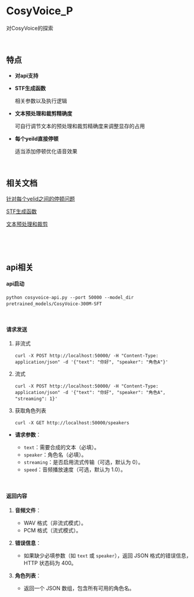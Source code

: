 # CosyVoice_P

对CosyVoice的探索

‍

## 特点

* **对api支持**
* **STF生成函数**

  相关参数以及执行逻辑
* **文本预处理和裁剪精确度**

  可自行调节文本的预处理和裁剪精确度来调整显存的占用
* **每个yeild直接停顿**

  适当添加停顿优化语音效果

‍

## 相关文档

[针对每个yelid之间的停顿问题](https://github.com/PolarBear2333/Cosyvoice_P/md/YeildPause.md)

[STF生成函数](https://github.com/PolarBear2333/Cosyvoice_P/md/CosyVoiceSTF.md)

[文本预处理和裁剪](https://github.com/PolarBear2333/Cosyvoice_P/md/Normalizer.md)

‍

‍

## **api相关**

#### api启动

​`python cosyvoice-api.py --port 50000 --model_dir pretrained_models/CosyVoice-300M-SFT`​

‍

#### 请求发送

1. 非流式

    ​`curl -X POST http://localhost:50000/ -H "Content-Type: application/json" -d '{"text": "你好", "speaker": "角色A"}'`​

2. 流式

    ​`curl -X POST http://localhost:50000/ -H "Content-Type: application/json" -d '{"text": "你好", "speaker": "角色A", "streaming": 1}'`​

3. 获取角色列表

    ​`curl -X GET http://localhost:50000/speakers`​

* **请求参数**：

  * ​`text`​：需要合成的文本（必填）。
  * ​`speaker`​：角色名（必填）。
  * ​`streaming`​：是否启用流式传输（可选，默认为 0）。
  * ​`speed`​：音频播放速度（可选，默认为 1.0）。

‍

#### 返回内容

1. **音频文件**：

    * WAV 格式（非流式模式）。
    * PCM 格式（流式模式）。
2. **错误信息**：

    * 如果缺少必填参数（如 `text`​ 或 `speaker`​），返回 JSON 格式的错误信息，HTTP 状态码为 400。
3. **角色列表**：

    * 返回一个 JSON 数组，包含所有可用的角色名。
